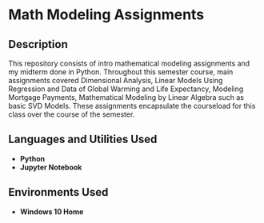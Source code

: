 <h1>Math Modeling Assignments</h1>


<h2>Description</h2>
This repository consists of intro mathematical modeling assignments and my midterm done in Python. Throughout this semester course, main assignments covered Dimensional Analysis, Linear Models Using Regression and Data of Global Warming and Life Expectancy, Modeling Mortgage Payments, Mathematical Modeling by Linear Algebra such as basic SVD Models.
These assignments encapsulate the courseload for this class over the course of the semester. 
<br />


<h2>Languages and Utilities Used</h2>

- <b>Python</b> 
- <b>Jupyter Notebook</b>

<h2>Environments Used </h2>

- <b>Windows 10 Home</b> 

